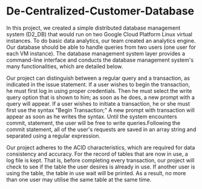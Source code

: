 # De-Centralized-Customer-Database
In this project, we created a simple distributed database management system (D2_DB) that would run on two Google Cloud Platform Linux virtual instances. To do basic data analytics, our team created an analytics engine. Our database should be able to handle queries from two users
(one user for each VM instance). The database management system layer provides a command-line interface and conducts the database management system's many functionalities, which are detailed below.

Our project can distinguish between a regular query and a transaction, as indicated in the issue statement. If a user wishes to begin the transaction, he must first log in using proper credentials. Then he must select the write query option that is shown to him; as soon as he does, a new prompt with a query will appear. If a user wishes to initiate a transaction, he or she must first use the syntax "Begin Transaction;" A new prompt with transaction will appear as soon as he writes the syntax. Until the system encounters commit, statement, the user will be free to write queries.Following the commit statement, all of the user's requests are saved in an array string and
separated using a regular expression.

Our project adheres to the ACID characteristics, which are required for data consistency and accuracy. For the record of tables that are now in use, a log file is kept. That is, before completing every transaction, our project will check to see if the table the user desires is already in use. If another user is using the table, the table in use wait will be printed. As a result, no more than one user may utilise the same table at the same time.
